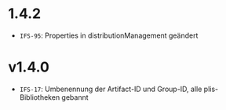 # 1.4.2
- `IFS-95`: Properties in distributionManagement geändert

# v1.4.0
- `IFS-17`: Umbenennung der Artifact-ID und Group-ID, alle plis-Bibliotheken gebannt
